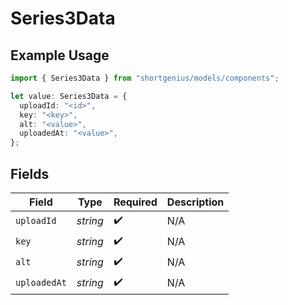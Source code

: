 # Series3Data

## Example Usage

```typescript
import { Series3Data } from "shortgenius/models/components";

let value: Series3Data = {
  uploadId: "<id>",
  key: "<key>",
  alt: "<value>",
  uploadedAt: "<value>",
};
```

## Fields

| Field              | Type               | Required           | Description        |
| ------------------ | ------------------ | ------------------ | ------------------ |
| `uploadId`         | *string*           | :heavy_check_mark: | N/A                |
| `key`              | *string*           | :heavy_check_mark: | N/A                |
| `alt`              | *string*           | :heavy_check_mark: | N/A                |
| `uploadedAt`       | *string*           | :heavy_check_mark: | N/A                |